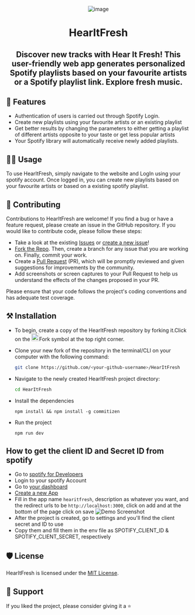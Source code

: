 <div align="center">

![image](https://user-images.githubusercontent.com/78784850/210045371-8f386335-88cf-4a65-9d00-6ac0e808269e.png)

</div>

<h1 align="center">HearItFresh</h1>
<h2 align="center">Discover new tracks with Hear It Fresh! This user-friendly web app generates personalized Spotify playlists based on your favourite artists or a Spotify playlist link. Explore fresh music.</h2>

## 💫 Features

- Authentication of users is carried out through Spotify Login.
- Create new playlists using your favourite artists or an existing playlist
- Get better results by changing the parameters to either getting a playlist of different artists opposite to your taste or get less popular artists
- Your Spotify library will automatically receive newly added playlists.

## 👨‍💻 Usage

To use HearItFresh, simply navigate to the website and LogIn using your spotify account. Once logged in, you can create new playlists based on your favourite artists or based on a existing spotify playlist.

## 👥 Contributing

Contributions to HearItFresh are welcome! If you find a bug or have a feature request, please create an issue in the GitHub repository. If you would like to contribute code, please follow these steps:

- Take a look at the existing [Issues](https://github.com/Dun-sin/HearItFresh/issues) or [create a new issue](https://github.com/Dun-sin/HearItFresh/issues/new/choose)!
- [Fork the Repo](https://github.com/Dun-sin/HearItFresh/fork). Then, create a branch for any issue that you are working on. Finally, commit your work.
- Create a [Pull Request](https://github.com/Dun-sin/HearItFresh/compare) (PR), which will be promptly reviewed and given suggestions for improvements by the community.
- Add screenshots or screen captures to your Pull Request to help us understand the effects of the changes proposed in your PR.

Please ensure that your code follows the project's coding conventions and has adequate test coverage.

## ⚒️ Installation

- To begin, create a copy of the HearItFresh repository by forking it.Click on the <a href="https://github.com/Dun-sin/HearItFresh/fork"><img src="https://i.imgur.com/G4z1kEe.png" height="21" width="21"></a>Fork symbol at the top right corner.
- Clone your new fork of the repository in the terminal/CLI on your computer with the following command:

  ```bash
  git clone https://github.com/<your-github-username>/HearItFresh
  ```

- Navigate to the newly created HearItFresh project directory:

  ```bash
  cd HearItFresh
  ```

- Install the dependencies

   ```
   npm install && npm install -g commitizen
   ```

- Run the project

   ```
   npm run dev
   ```

## How to get the client ID and Secret ID from spotify
  - Go to [spotify for Developers](https://developer.spotify.com/)
  - Login to your spotify Account
  - Go to [your dashboard](https://developer.spotify.com/dashboard)
  - [Create a new App](https://developer.spotify.com/dashboard/create)
  - Fill in the app name `hearitfresh`, description as whatever you want, and the redirect urls to be `http://localhost:3000`, click on add and at the bottom of the page click on save
    ![Demo Screenshot](https://github.com/user-attachments/assets/913ae140-d95b-495b-bc1f-0d0c5d2c8222)
  - After the project is created, go to settings and you'll find the client secret and ID to use
  - Copy them and fill them in the env file as SPOTIFY_CLIENT_ID & SPOTIFY_CLIENT_SECRET, respectively


## 🛡️ License

HearItFresh is licensed under the [MIT License](https://opensource.org/licenses/MIT).

## 🤝 Support

If you liked the project, please consider giving it a ⭐️
